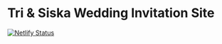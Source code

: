# Tri & Siska Wedding Invitation Site

[![Netlify Status](https://api.netlify.com/api/v1/badges/f1a9c1c6-c118-41b1-84a3-e82d81ed514d/deploy-status)](https://app.netlify.com/sites/tri-and-siska-wedding/deploys)
